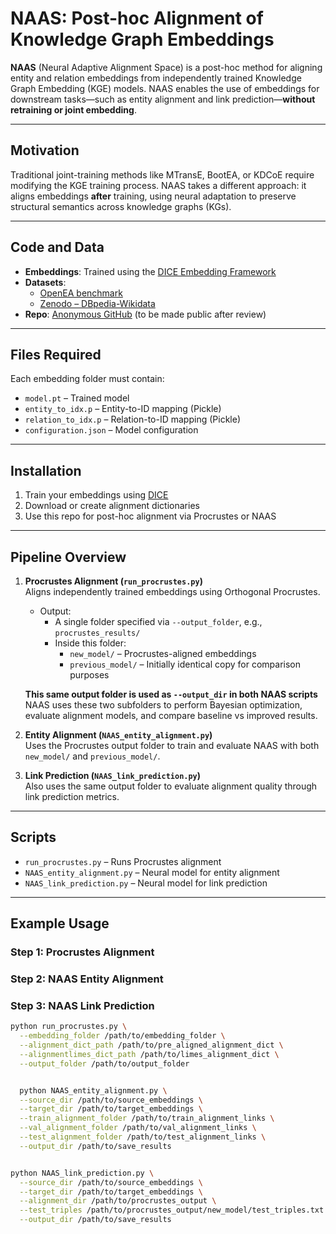 # NAAS: Post-hoc Alignment of Knowledge Graph Embeddings

**NAAS** (Neural Adaptive Alignment Space) is a post-hoc method for aligning entity and relation embeddings from independently trained Knowledge Graph Embedding (KGE) models. NAAS enables the use of embeddings for downstream tasks—such as entity alignment and link prediction—**without retraining or joint embedding**.

---

##  Motivation

Traditional joint-training methods like MTransE, BootEA, or KDCoE require modifying the KGE training process. NAAS takes a different approach: it aligns embeddings **after** training, using neural adaptation to preserve structural semantics across knowledge graphs (KGs).

---

##  Code and Data

- **Embeddings**: Trained using the [DICE Embedding Framework](https://github.com/dice-group/dice-embeddings)
- **Datasets**:
  - [OpenEA benchmark](https://www.dropbox.com/scl/fi/lo69wjm1f37qiik59kmg8/OpenEA_dataset_v1.1.zip)
  - [Zenodo – DBpedia-Wikidata](https://zenodo.org/records/7566020)
- **Repo**: [Anonymous GitHub](https://github.com/anon-kgalignment/embedding_alignment) (to be made public after review)

---

##  Files Required

Each embedding folder must contain:

- `model.pt` – Trained model
- `entity_to_idx.p` – Entity-to-ID mapping (Pickle)
- `relation_to_idx.p` – Relation-to-ID mapping (Pickle)
- `configuration.json` – Model configuration

---

##  Installation

1. Train your embeddings using [DICE](https://github.com/dice-group/dice-embeddings)
2. Download or create alignment dictionaries
3. Use this repo for post-hoc alignment via Procrustes or NAAS

---

##  Pipeline Overview

1. **Procrustes Alignment (`run_procrustes.py`)**  
   Aligns independently trained embeddings using Orthogonal Procrustes.

   - Output:
     - A single folder specified via `--output_folder`, e.g., `procrustes_results/`
     - Inside this folder:
       - `new_model/` – Procrustes-aligned embeddings
       - `previous_model/` – Initially identical copy for comparison purposes

    **This same output folder is used as `--output_dir` in both NAAS scripts**  
   NAAS uses these two subfolders to perform Bayesian optimization, evaluate alignment models, and compare baseline vs improved results.

2. **Entity Alignment (`NAAS_entity_alignment.py`)**  
   Uses the Procrustes output folder to train and evaluate NAAS with both `new_model/` and `previous_model/`.

3. **Link Prediction (`NAAS_link_prediction.py`)**  
   Also uses the same output folder to evaluate alignment quality through link prediction metrics.

---

##  Scripts

- `run_procrustes.py` – Runs Procrustes alignment
- `NAAS_entity_alignment.py` – Neural model for entity alignment
- `NAAS_link_prediction.py` – Neural model for link prediction

---

##  Example Usage
###  Step 1: Procrustes Alignment
###  Step 2: NAAS Entity Alignment
###  Step 3: NAAS Link Prediction
```bash
python run_procrustes.py \
  --embedding_folder /path/to/embedding_folder \
  --alignment_dict_path /path/to/pre_aligned_alignment_dict \
  --alignmentlimes_dict_path /path/to/limes_alignment_dict \
  --output_folder /path/to/output_folder


  python NAAS_entity_alignment.py \
  --source_dir /path/to/source_embeddings \
  --target_dir /path/to/target_embeddings \
  --train_alignment_folder /path/to/train_alignment_links \
  --val_alignment_folder /path/to/val_alignment_links \
  --test_alignment_folder /path/to/test_alignment_links \
  --output_dir /path/to/save_results


python NAAS_link_prediction.py \
  --source_dir /path/to/source_embeddings \
  --target_dir /path/to/target_embeddings \
  --alignment_dir /path/to/procrustes_output \
  --test_triples /path/to/procrustes_output/new_model/test_triples.txt \
  --output_dir /path/to/save_results

